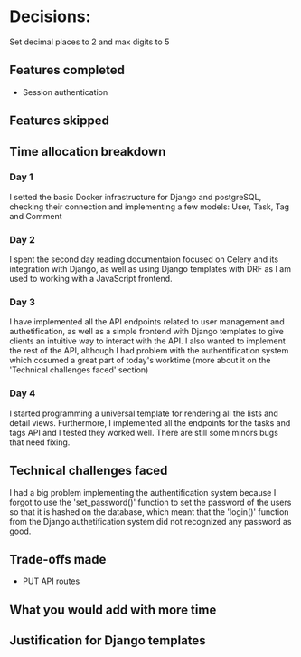 # Decisions:
Set decimal places to 2 and max digits to 5
## Features completed

- Session authentication

## Features skipped

## Time allocation breakdown

### Day 1
I setted the basic Docker infrastructure for Django and postgreSQL, checking their connection and implementing a few models: User, Task, Tag and Comment

### Day 2
I spent the second day reading documentaion focused on Celery and its integration with Django, as well as using Django templates with DRF as I am used to working with a JavaScript frontend.

### Day 3
I have implemented all the API endpoints related to user management and authetification, as well as a simple frontend with Django templates to give clients an intuitive way to interact with the API. I also wanted to implement the rest of the API, although I had problem with the authentification system which cosumed a great part of today's worktime (more about it on the 'Technical challenges faced' section)

### Day 4
I started programming a universal template for rendering all the lists and detail views. Furthermore, I implemented all the endpoints for the tasks and tags API and I tested they worked well. There are still some minors bugs that need fixing.

## Technical challenges faced
I had a big problem implementing the authentification system because I forgot to use the 'set_password()' function to set the password of the users so that it is hashed on the database, which meant that the 'login()' function from the Django authetification system did not recognized any password as good.

## Trade-offs made

- PUT API routes

## What you would add with more time

## Justification for Django templates